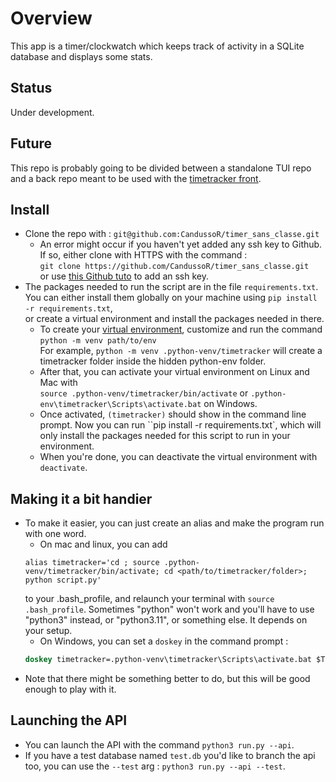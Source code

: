 # Overview

This app is a timer/clockwatch which keeps track of activity in a SQLite database and displays some stats.

## Status
Under development.

## Future
This repo is probably going to be divided between a standalone TUI repo and a back repo meant to be used with the [timetracker front](https://github.com/CandussoR/timetracker_front).


## Install
- Clone the repo with :
  ```git@github.com:CandussoR/timer_sans_classe.git```
  - An error might occur if you haven't yet added any ssh key to Github.  
  If so, either clone with HTTPS with the command :  
  ```git clone https://github.com/CandussoR/timer_sans_classe.git```  
  or use [this Github tuto](https://docs.github.com/fr/authentication/connecting-to-github-with-ssh/adding-a-new-ssh-key-to-your-github-account) to add an ssh key.  
- The packages needed to run the script are in the file `requirements.txt`.  
  You can either install them globally on your machine using `pip install -r requirements.txt`,  
  or create a virtual environment and install the packages needed in there.  
  - To create your [virtual environment](https://docs.python.org/3/library/venv.html), customize and run the command  
  ```python -m venv path/to/env```  
  For example, `python -m venv .python-venv/timetracker` will create a timetracker folder inside the hidden python-env folder.  
  - After that, you can activate your virtual environment on Linux and Mac with  
  ```source .python-venv/timetracker/bin/activate```
  or
  ```.python-env\timetracker\Scripts\activate.bat``` on Windows.  
  - Once activated, `(timetracker)` should show in the command line prompt. Now you can run ``pip install -r requirements.txt`, which will only install the packages needed for this script to run in your environment.  
  - When you're done, you can deactivate the virtual environment with `deactivate`.  

## Making it a bit handier
- To make it easier, you can just create an alias and make the program run with one word.  
  - On mac and linux, you can add  
  ```shell
  alias timetracker='cd ; source .python-venv/timetracker/bin/activate; cd <path/to/timetracker/folder>; python script.py'
  ```  
  to your .bash_profile, and relaunch your terminal with `source .bash_profile`. Sometimes "python" won't work and you'll have to use "python3" instead, or "python3.11", or something else. It depends on your setup.  
  - On Windows, you can set a `doskey` in the command prompt :
  ```cmd
  doskey timetracker=.python-venv\timetracker\Scripts\activate.bat $T cd code\timer_sans_classe $T python script.py
  ```
- Note that there might be something better to do, but this will be good enough to play with it.

## Launching the API
* You can launch the API with the command `python3 run.py --api`.
* If you have a test database named `test.db` you'd like to branch the api too, you can use the `--test` arg :
  `python3 run.py --api --test`.
